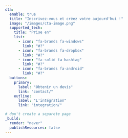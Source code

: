 ```yaml
---
cta:
  enable: true
  title: "Inscrivez-vous et créez votre aujourd'hui !"
  image: "/images/cta-image.png"
  supported_tech:
    title: "Prise en"
    list:
      - icon: "fa-brands fa-windows"
        link: "#?"
      - icon: "fa-brands fa-dropbox"
        link: "#?"
      - icon: "fa-solid fa-hashtag"
        link: "#?"
      - icon: "fa-brands fa-android"
        link: "#?"
  buttons:
    primary:
      label: "Obtenir un devis"
      link: "contact/"
    outline:
      label: "L'intégration"
      link: "integration/"

# don't create a separete page
_build:
  render: "never"
  publishResources: false
---
```

